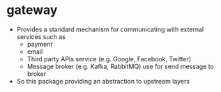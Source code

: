 # gateway

- Provides a standard mechanism for communicating with external services such as
  - payment
  - email
  - Third party APIs service (e.g. Google, Facebook, Twitter)
  - Message broker (e.g. Kafka, RabbitMQ) use for send message to broker
- So this package providing an abstraction to upstream layers

